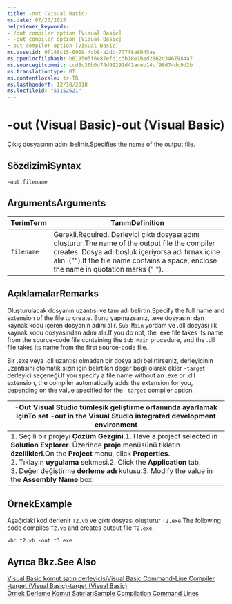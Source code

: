 ```yaml
---
title: -out (Visual Basic)
ms.date: 07/20/2015
helpviewer_keywords:
- /out compiler option [Visual Basic]
- -out compiler option [Visual Basic]
- out compiler option [Visual Basic]
ms.assetid: 9f148c15-0909-4cb8-a2db-777f8a8b45ae
ms.openlocfilehash: b619505f6e87efd1c3b18e1bed2862d3467984a7
ms.sourcegitcommit: ccd8c36b0d74d99291d41aceb14cf98d74dc9d2b
ms.translationtype: MT
ms.contentlocale: tr-TR
ms.lasthandoff: 12/10/2018
ms.locfileid: "53152621"
---
```

# <a name="-out-visual-basic"></a><span data-ttu-id="6d8a2-102">-out (Visual Basic)</span><span class="sxs-lookup"><span data-stu-id="6d8a2-102">-out (Visual Basic)</span></span>
<span data-ttu-id="6d8a2-103">Çıkış dosyasının adını belirtir.</span><span class="sxs-lookup"><span data-stu-id="6d8a2-103">Specifies the name of the output file.</span></span>  
  
## <a name="syntax"></a><span data-ttu-id="6d8a2-104">Sözdizimi</span><span class="sxs-lookup"><span data-stu-id="6d8a2-104">Syntax</span></span>  
  
```  
-out:filename  
```  
  
## <a name="arguments"></a><span data-ttu-id="6d8a2-105">Arguments</span><span class="sxs-lookup"><span data-stu-id="6d8a2-105">Arguments</span></span>  
  
|<span data-ttu-id="6d8a2-106">Terim</span><span class="sxs-lookup"><span data-stu-id="6d8a2-106">Term</span></span>|<span data-ttu-id="6d8a2-107">Tanım</span><span class="sxs-lookup"><span data-stu-id="6d8a2-107">Definition</span></span>|  
|---|---|  
|`filename`|<span data-ttu-id="6d8a2-108">Gerekli.</span><span class="sxs-lookup"><span data-stu-id="6d8a2-108">Required.</span></span> <span data-ttu-id="6d8a2-109">Derleyici çıktı dosyası adını oluşturur.</span><span class="sxs-lookup"><span data-stu-id="6d8a2-109">The name of the output file the compiler creates.</span></span> <span data-ttu-id="6d8a2-110">Dosya adı boşluk içeriyorsa adı tırnak içine alın. ("").</span><span class="sxs-lookup"><span data-stu-id="6d8a2-110">If the file name contains a space, enclose the name in quotation marks (" ").</span></span>|  
  
## <a name="remarks"></a><span data-ttu-id="6d8a2-111">Açıklamalar</span><span class="sxs-lookup"><span data-stu-id="6d8a2-111">Remarks</span></span>  
 <span data-ttu-id="6d8a2-112">Oluşturulacak dosyanın uzantısı ve tam adı belirtin.</span><span class="sxs-lookup"><span data-stu-id="6d8a2-112">Specify the full name and extension of the file to create.</span></span> <span data-ttu-id="6d8a2-113">Bunu yapmazsanız, .exe dosyasını dan kaynak kodu içeren dosyanın adını alır. `Sub Main` yordam ve .dll dosyası ilk kaynak kodu dosyasından adını alır.</span><span class="sxs-lookup"><span data-stu-id="6d8a2-113">If you do not, the .exe file takes its name from the source-code file containing the `Sub Main` procedure, and the .dll file takes its name from the first source-code file.</span></span>  
  
 <span data-ttu-id="6d8a2-114">Bir .exe veya .dll uzantısı olmadan bir dosya adı belirtirseniz, derleyicinin uzantısını otomatik sizin için belirtilen değer bağlı olarak ekler `-target` derleyici seçeneği.</span><span class="sxs-lookup"><span data-stu-id="6d8a2-114">If you specify a file name without an .exe or .dll extension, the compiler automatically adds the extension for you, depending on the value specified for the `-target` compiler option.</span></span>  
  
|<span data-ttu-id="6d8a2-115">-Out Visual Studio tümleşik geliştirme ortamında ayarlamak için</span><span class="sxs-lookup"><span data-stu-id="6d8a2-115">To set -out in the Visual Studio integrated development environment</span></span>|  
|---|  
|<span data-ttu-id="6d8a2-116">1.  Seçili bir projeyi **Çözüm Gezgini**.</span><span class="sxs-lookup"><span data-stu-id="6d8a2-116">1.  Have a project selected in **Solution Explorer**.</span></span> <span data-ttu-id="6d8a2-117">Üzerinde **proje** menüsünü tıklatın **özellikleri**.</span><span class="sxs-lookup"><span data-stu-id="6d8a2-117">On the **Project** menu, click **Properties**.</span></span> <br /><span data-ttu-id="6d8a2-118">2.  Tıklayın **uygulama** sekmesi.</span><span class="sxs-lookup"><span data-stu-id="6d8a2-118">2.  Click the **Application** tab.</span></span><br /><span data-ttu-id="6d8a2-119">3.  Değer değiştirme **derleme adı** kutusu.</span><span class="sxs-lookup"><span data-stu-id="6d8a2-119">3.  Modify the value in the **Assembly Name** box.</span></span>|  
  
## <a name="example"></a><span data-ttu-id="6d8a2-120">Örnek</span><span class="sxs-lookup"><span data-stu-id="6d8a2-120">Example</span></span>  
 <span data-ttu-id="6d8a2-121">Aşağıdaki kod derlenir `T2.vb` ve çıktı dosyası oluşturur `T2.exe`.</span><span class="sxs-lookup"><span data-stu-id="6d8a2-121">The following code compiles `T2.vb` and creates output file `T2.exe`.</span></span>  
  
```console
vbc t2.vb -out:t3.exe  
```  
  
## <a name="see-also"></a><span data-ttu-id="6d8a2-122">Ayrıca Bkz.</span><span class="sxs-lookup"><span data-stu-id="6d8a2-122">See Also</span></span>  
 [<span data-ttu-id="6d8a2-123">Visual Basic komut satırı derleyicisi</span><span class="sxs-lookup"><span data-stu-id="6d8a2-123">Visual Basic Command-Line Compiler</span></span>](../../../visual-basic/reference/command-line-compiler/index.md)  
 [<span data-ttu-id="6d8a2-124">-target (Visual Basic)</span><span class="sxs-lookup"><span data-stu-id="6d8a2-124">-target (Visual Basic)</span></span>](../../../visual-basic/reference/command-line-compiler/target.md)  
 [<span data-ttu-id="6d8a2-125">Örnek Derleme Komut Satırları</span><span class="sxs-lookup"><span data-stu-id="6d8a2-125">Sample Compilation Command Lines</span></span>](../../../visual-basic/reference/command-line-compiler/sample-compilation-command-lines.md)
